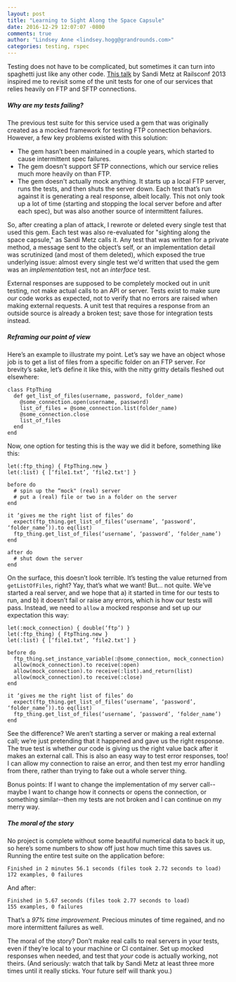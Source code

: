 ```yaml
---
layout: post
title: "Learning to Sight Along the Space Capsule"
date: 2016-12-29 12:07:07 -0800
comments: true
author: "Lindsey Anne <lindsey.hogg@grandrounds.com>"
categories: testing, rspec
---
```

Testing does not have to be complicated, but sometimes it can turn into spaghetti just like any other code. [This talk](https://www.youtube.com/watch?v=URSWYvyc42M) by Sandi Metz at Railsconf 2013 inspired me to revisit some of the unit tests for one of our services that relies heavily on FTP and SFTP connections.

##### Why are my tests failing?

The previous test suite for this service used a gem that was originally created as a mocked framework for testing FTP connection behaviors. However, a few key problems existed with this solution:

- The gem hasn’t been maintained in a couple years, which started to cause intermittent spec failures.
- The gem doesn't support SFTP connections, which our service relies much more heavily on than FTP.
- The gem doesn't actually mock anything. It starts up a local FTP server, runs the tests, and then shuts the server down. Each test that’s run against it is generating a real response, albeit locally. This not only took up a lot of time (starting and stopping the local server before and after each spec), but was also another source of intermittent failures.

So, after creating a plan of attack, I rewrote or deleted every single test that used this gem. Each test was also re-evaluated for "sighting along the space capsule," as Sandi Metz calls it. Any test that was written for a private method, a message sent to the object’s self, or an implementation detail was scrutinized (and most of them deleted), which exposed the true underlying issue: almost every single test we'd written that used the gem was an *implementation* test, not an *interface* test.

External responses are supposed to be completely mocked out in unit testing, not make actual calls to an API or server. Tests exist to make sure *our* code works as expected, not to verify that no errors are raised when making external requests. A unit test that requires a response from an outside source is already a broken test; save those for integration tests instead.

##### Reframing our point of view

Here’s an example to illustrate my point. Let’s say we have an object whose job is to get a list of files from a specific folder on an FTP server. For brevity’s sake, let’s define it like this, with the nitty gritty details fleshed out elsewhere:

    class FtpThing
      def get_list_of_files(username, password, folder_name)
        @some_connection.open(username, password)
        list_of_files = @some_connection.list(folder_name)
        @some_connection.close
        list_of_files
      end
    end

Now, one option for testing this is the way we did it before, something like this:

    let(:ftp_thing) { FtpThing.new }
    let(:list) { [‘file1.txt’, ‘file2.txt'] }

    before do
      # spin up the “mock" (real) server
      # put a (real) file or two in a folder on the server
    end

    it ‘gives me the right list of files’ do
      expect(ftp_thing.get_list_of_files(‘username’, ‘password’, ‘folder_name’)).to eq(list)
      ftp_thing.get_list_of_files(‘username’, ‘password’, ‘folder_name’)
    end

    after do
      # shut down the server
    end

On the surface, this doesn’t look terrible. It’s testing the value returned from `getListOfFiles`, right? Yay, that’s what we want! But... not quite. We’ve started a real server, and we hope that a) it started in time for our tests to run, and b) it doesn’t fail or raise any errors, which is how our tests will pass. Instead, we need to `allow` a mocked response and set up our expectation this way:

    let(:mock_connection) { double(‘ftp’) }
    let(:ftp_thing) { FtpThing.new }
    let(:list) { [‘file1.txt’, ‘file2.txt'] }

    before do
      ftp_thing.set_instance_variable(:@some_connection, mock_connection)
      allow(mock_connection).to receive(:open)
      allow(mock_connection).to receive(:list).and_return(list)
      allow(mock_connection).to receive(:close)
    end

    it ‘gives me the right list of files’ do
      expect(ftp_thing.get_list_of_files(‘username’, ‘password’, ‘folder_name’)).to eq(list)
      ftp_thing.get_list_of_files(‘username’, ‘password’, ‘folder_name’)
    end

See the difference? We aren’t starting a server or making a real external call; we’re just pretending that it happened and gave us the right response. The true test is whether *our* code is giving us the right value back after it makes an external call. This is also an easy way to test error responses, too! I can allow my connection to raise an error, and then test my error handling from there, rather than trying to fake out a whole server thing.

Bonus points: If I want to change the implementation of my server call--maybe I want to change how it connects or opens the connection, or something similar--then my tests are not broken and I can continue on my merry way.

##### The moral of the story

No project is complete without some beautiful numerical data to back it up, so here’s some numbers to show off just how much time this saves us. Running the entire test suite on the application before:

    Finished in 2 minutes 56.1 seconds (files took 2.72 seconds to load)
    172 examples, 0 failures

And after:

    Finished in 5.67 seconds (files took 2.77 seconds to load)
    155 examples, 0 failures

That’s a *97% time improvement.* Precious minutes of time regained, and no more intermittent failures as well.

The moral of the story? Don’t make real calls to real servers in your tests, even if they’re local to your machine or CI container. Set up mocked responses when needed, and test that *your* code is actually working, not theirs. (And seriously: watch that talk by Sandi Metz at least three more times until it really sticks. Your future self will thank you.)
